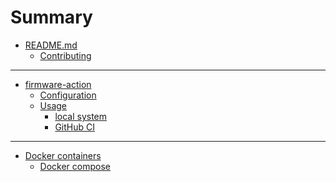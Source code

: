<!-- markdownlint-disable MD042 -->
# Summary

- [README.md](README.md)
    - [Contributing](CONTRIBUTING.md)

---

- [firmware-action]()
    - [Configuration](firmware-action/config.md)
    - [Usage](firmware-action/usage.md)
        - [local system](firmware-action/usage_local.md)
        - [GitHub CI](firmware-action/usage_github.md)

---

- [Docker containers](docker/docker.md)
    - [Docker compose](docker/docker-compose.md)

